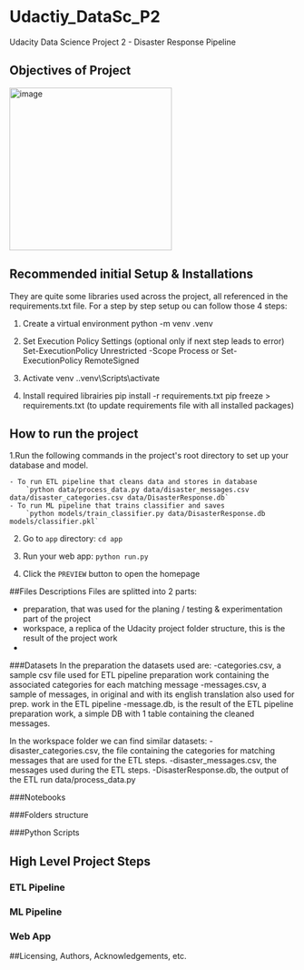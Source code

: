 # Udactiy_DataSc_P2
 Udacity Data Science Project 2 - Disaster Response Pipeline
 
 ## Objectives of Project
 <img width="286" alt="image" src="https://user-images.githubusercontent.com/32632731/209450288-69649292-0b67-43f8-81b7-52aaf3a8d5a6.png">


## Recommended initial Setup & Installations
They are quite some libraries used across the project, all referenced in the requirements.txt file.
For a step by step setup ou can follow those 4 steps:

1. Create a virtual environment
python -m venv .venv

2. Set Execution Policy Settings (optional only if next step leads to error)
Set-ExecutionPolicy Unrestricted -Scope Process
or Set-ExecutionPolicy RemoteSigned

3. Activate venv
.\.venv\Scripts\activate

4. Install required librairies
pip install -r requirements.txt
pip freeze > requirements.txt (to update requirements file with all installed packages)

## How to run the project

1.Run the following commands in the project's root directory to set up your database and model.

    - To run ETL pipeline that cleans data and stores in database
        `python data/process_data.py data/disaster_messages.csv data/disaster_categories.csv data/DisasterResponse.db`
    - To run ML pipeline that trains classifier and saves
        `python models/train_classifier.py data/DisasterResponse.db models/classifier.pkl`

2. Go to `app` directory: `cd app`

3. Run your web app: `python run.py`

4. Click the `PREVIEW` button to open the homepage

##Files Descriptions
Files are splitted into 2 parts:
- preparation, that was used for the planing / testing & experimentation part of the project
- workspace, a replica of the Udacity project folder structure, this is the result of the project work
- 
###Datasets
In the preparation the datasets used are:
-categories.csv, a sample csv file used for ETL pipeline preparation work containing the associated categories for each matching message
-messages.csv, a sample of messages, in original and with its english translation also used for prep. work in the ETL pipeline
-message.db, is the result of the ETL pipeline preparation work, a simple DB with 1 table containing the cleaned messages.

In the workspace folder we can find similar datasets:
-disaster_categories.csv, the file containing the categories for matching messages that are used for the ETL steps.
-disaster_messages.csv, the messages used during the ETL steps.
-DisasterResponse.db, the output of the ETL run data/process_data.py


###Notebooks

###Folders structure

###Python Scripts

## High Level Project Steps

### ETL Pipeline

### ML Pipeline

### Web App

##Licensing, Authors, Acknowledgements, etc.
